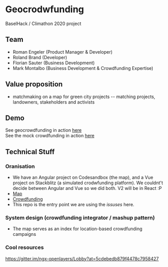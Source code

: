 # Geocrodwfunding
BaselHack / Climathon 2020 project

## Team
* Roman Engeler (Product Manager & Developer)
* Roland Brand (Developer)
* Florian Sauter (Business Development)
* Mark Montalbo (Business Development & Crowdfunding Expertise)

## Value proposition
* matchmaking on a map for green city projects -- matching projects, landowners, stakeholders and activists

## Demo
See geocrowdfunding in action [here](https://bnxzg.csb.app/)<br>
See the mock crowdfunding in action [here](https://crowdsourcing.stackblitz.io/)

## Technical Stuff
### Oranisation
* We have an Angular project on Codesandbox (the map), and a Vue project on Stackblitz (a simulated crodwfunding platform). We couldnt't decide between Angular and Vue so we did both. V2 will be in React :P
* [Map](https://codesandbox.io/s/geocrowdfunding-map-2-bnxzg)
* [Crowdfunding]()
* This repo is the entry point we are using the _issuses_ here.

### System design (crowdfunding integrator / mashup pattern)
* The map serves as an index for location-based crowdfunding campaigns

### Cool resources
https://gitter.im/ngx-openlayers/Lobby?at=5cdebedb879f4478c7958427
